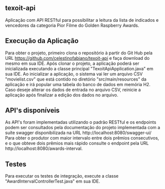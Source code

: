 ## texoit-api
Aplicação com API RESTful para possibilitar a leitura da lista de indicados e vencedores da categoria Pior Filme do Golden Raspberry Awards.

## Execução da Aplicação
Para obter o projeto, primeiro clona o repositório à partir do Git Hub pela URL https://github.com/celestinofabiano/texoit-api e faça download do mesmo em sua IDE.
Após clonar o projeto, a aplicação poderá ser inicializada executando a classe principal "TexoitApiApplication.java" em sua IDE.
Ao inicializar a aplicação, o sistema vai ler um arquivo CSV "movielist.csv" que está contido no diretório "src/main/resources" da aplicação e irá popular uma tabela do banco de dados em memória H2.
Caso deseje alterar os dados de entrada no arquivo CSV, reinicie a aplicação após finalizar a edição dos dados no arquivo.

## API's disponíveis
As API's foram implementadas utilizando o padrão RESTful e os endpoints podem ser consultados pela documentação do projeto implementada com a suíte swagger disponibilizada na URL http://localhost:8080/swagger-ui/ 
Para obter o produtor com maior intervalo entre dois prêmios consecutivos, e o que obteve dois prêmios mais rápido consulte o endpoint pela URL http://localhost:8080/awards-interval.

## Testes
Para executar os testes de integração, execute a classe "AwardIntervalControllerTest.java" em sua IDE.
